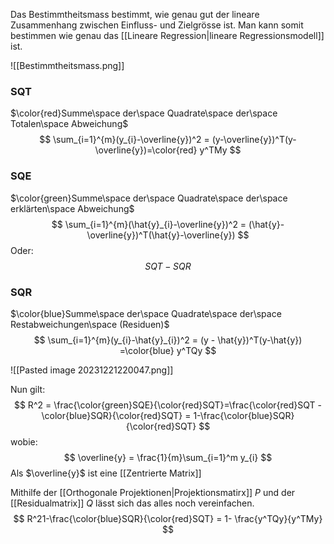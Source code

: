 Das Bestimmtheitsmass bestimmt, wie genau gut der lineare Zusammenhang zwischen Einfluss- und Zielgrösse ist. Man kann somit bestimmen wie genau das [[Lineare Regression|lineare Regressionsmodell]] ist.

![[Bestimmtheitsmass.png]]

### SQT
$\color{red}Summe\space der\space Quadrate\space der\space Totalen\space Abweichung$
$$
\sum_{i=1}^{m}(y_{i}-\overline{y})^2 = (y-\overline{y})^T(y-\overline{y})=\color{red} y^TMy
$$

### SQE
$\color{green}Summe\space der\space Quadrate\space der\space erklärten\space Abweichung$ 
$$
\sum_{i=1}^{m}(\hat{y}_{i}-\overline{y})^2 = (\hat{y}-\overline{y})^T(\hat{y}-\overline{y})
$$
Oder: 
$$
SQT - SQR
$$

### SQR
$\color{blue}Summe\space der\space Quadrate\space der\space Restabweichungen\space (Residuen)$ 
$$
\sum_{i=1}^{m}(y_{i}-\hat{y}_{i})^2 = (y - \hat{y})^T(y-\hat{y}) =\color{blue} y^TQy
$$


![[Pasted image 20231221220047.png]]

Nun gilt:
$$
R^2 = \frac{\color{green}SQE}{\color{red}SQT}=\frac{\color{red}SQT -\color{blue}SQR}{\color{red}SQT} = 1-\frac{\color{blue}SQR}{\color{red}SQT}
$$
wobie:
$$
\overline{y} = \frac{1}{m}\sum_{i=1}^m y_{i}
$$
Als $\overline{y}$ ist eine [[Zentrierte Matrix]]

Mithilfe der [[Orthogonale Projektionen|Projektionsmatirx]] $P$ und der [[Residualmatrix]] $Q$ lässt sich das alles noch vereinfachen.
$$
R^21-\frac{\color{blue}SQR}{\color{red}SQT} = 1- \frac{y^TQy}{y^TMy}
$$
